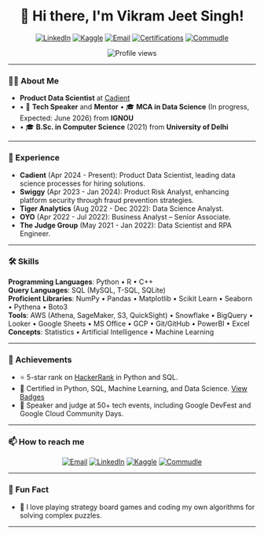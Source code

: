 <h1 align="center">👋 Hi there, I'm Vikram Jeet Singh!</h1>

<p align="center">
  <a href="https://www.linkedin.com/in/vikramjeetsinghs"><img src="https://img.shields.io/badge/LinkedIn-Connect-blue?style=flat-square&logo=linkedin" alt="LinkedIn"></a>
  <a href="https://www.kaggle.com/vikramjeetsinghs"><img src="https://img.shields.io/badge/Kaggle-Profile-blue?style=flat-square&logo=kaggle" alt="Kaggle"></a>
  <a href="mailto:vjssnotra@gmail.com"><img src="https://img.shields.io/badge/Email-Reach_out-red?style=flat-square&logo=gmail" alt="Email"></a>
  <a href="https://www.credly.com/users/vikram-jeet-singh.7d6aa983/badges"><img src="https://img.shields.io/badge/Certifications-View-orange?style=flat-square&logo=credly" alt="Certifications"></a>
  <a href="https://www.commudle.com/users/vjeetsingh"><img src="https://img.shields.io/badge/Commudle-Profile-blueviolet?style=flat-square" alt="Commudle"></a>
</p>

<p align="center">
  <img src="https://komarev.com/ghpvc/?username=vikramjeetsingh&style=flat-square&color=brightgreen" alt="Profile views">
</p>

---

### 👨‍💻 About Me

- **Product Data Scientist** at [Cadient](https://cadienttalent.com)
- • 🌟 **Tech Speaker** and **Mentor** • 🎓 **MCA in Data Science** (In progress, Expected: June 2026) from **IGNOU**
- • 🎓 **B.Sc. in Computer Science** (2021) from **University of Delhi**

---

### 💼 Experience

- **Cadient** (Apr 2024 - Present): Product Data Scientist, leading data science processes for hiring solutions.
- **Swiggy** (Apr 2023 - Jan 2024): Product Risk Analyst, enhancing platform security through fraud prevention strategies.
- **Tiger Analytics** (Aug 2022 - Dec 2022): Data Science Analyst.
- **OYO** (Apr 2022 - Jul 2022): Business Analyst – Senior Associate.
- **The Judge Group** (May 2021 - Jan 2022): Data Scientist and RPA Engineer.

---

### 🛠️ Skills

**Programming Languages**: Python • R • C++  
**Query Languages**: SQL (MySQL, T-SQL, SQLite)  
**Proficient Libraries**: NumPy • Pandas • Matplotlib • Scikit Learn • Seaborn • Pythena • Boto3  
**Tools**: AWS (Athena, SageMaker, S3, QuickSight) • Snowflake • BigQuery • Looker • Google Sheets • MS Office • GCP • Git/GitHub • PowerBI • Excel  
**Concepts**: Statistics • Artificial Intelligence • Machine Learning  

---

### 🌟 Achievements

- ⭐ 5-star rank on [HackerRank](https://www.hackerrank.com/vjssnotra) in Python and SQL.
- 🏅 Certified in Python, SQL, Machine Learning, and Data Science. [View Badges](https://www.credly.com/users/vikram-jeet-singh.7d6aa983/badges)
- 🎤 Speaker and judge at 50+ tech events, including Google DevFest and Google Cloud Community Days.

---

### 📫 How to reach me

<p align="center">
  <a href="mailto:vjssnotra@gmail.com"><img src="https://img.shields.io/badge/Email-vjssnotra@gmail.com-red?style=flat-square&logo=gmail" alt="Email"></a>
  <a href="https://www.linkedin.com/in/vikramjeetsinghs"><img src="https://img.shields.io/badge/LinkedIn-Vikram_Jeet_Singh-blue?style=flat-square&logo=linkedin" alt="LinkedIn"></a>
  <a href="https://www.kaggle.com/vikramjeetsinghs"><img src="https://img.shields.io/badge/Kaggle-Vikram_Jeet_Singh-blue?style=flat-square&logo=kaggle" alt="Kaggle"></a>
  <a href="https://www.commudle.com/users/vjeetsingh"><img src="https://img.shields.io/badge/Commudle-Vikram_Jeet_Singh-blueviolet?style=flat-square" alt="Commudle"></a>
</p>

---

### 🎨 Fun Fact

- 🎲 I love playing strategy board games and coding my own algorithms for solving complex puzzles.

---
